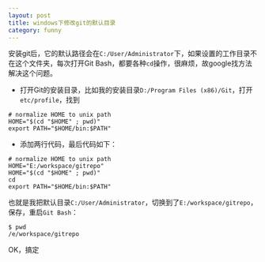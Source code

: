 ```yaml
---
layout: post
title: windows下修改git的默认目录
category: funny
---
```


安装git后，它的默认路径会在`C:/User/Administrator`下，如果设置的工作目录不在这个文件夹，每次打开Git Bash，都要各种`cd`操作，很麻烦，故google找方法解决这个问题。  

 - 打开Git的安装目录，比如我的安装目录`D:/Program Files (x86)/Git`，打开`etc/profile`，找到  

~~~~  
# normalize HOME to unix path
HOME="$(cd "$HOME" ; pwd)"
export PATH="$HOME/bin:$PATH"
~~~~  

 - 添加两行代码，最后代码如下：  

~~~~  
# normalize HOME to unix path
HOME="E:/workspace/gitrepo"
HOME="$(cd "$HOME" ; pwd)"
cd
export PATH="$HOME/bin:$PATH"
~~~~  

 也就是我把默认目录`C:/User/Administrator`，切换到了`E:/workspace/gitrepo`，保存，重启`Git Bash`：  

~~~~  
$ pwd
/e/workspace/gitrepo
~~~~  

 OK，搞定
 